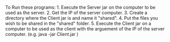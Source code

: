 To Run these programs:
	1. Execute the Server jar on the computer to be used as the server.
	2. Get the IP of the server computer.
	3. Create a directory where the Client jar is and name it "shared".
	4. Put the files you wish to be shared in the "shared" folder.
	5. Execute the Client jar on a computer to be used as the client with
		the arguement of the IP of the server computer. 
		(e.g. java -jar Client.jar <IP>)
